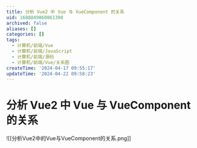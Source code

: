 ```yaml
---
title: 分析 Vue2 中 Vue 与 VueComponent 的关系
uid: 1688849860861398
archived: false
aliases: []
categories: []
tags:
  - 计算机/前端/Vue
  - 计算机/前端/JavaScript
  - 计算机/前端/源码
  - 计算机/前端/Vue/关系图
createTime: '2024-04-17 09:55:17'
updateTime: '2024-04-22 09:58:23'
---
```


# 分析 Vue2 中 Vue 与 VueComponent 的关系

![[分析Vue2中的Vue与VueComponent的关系.png]]
